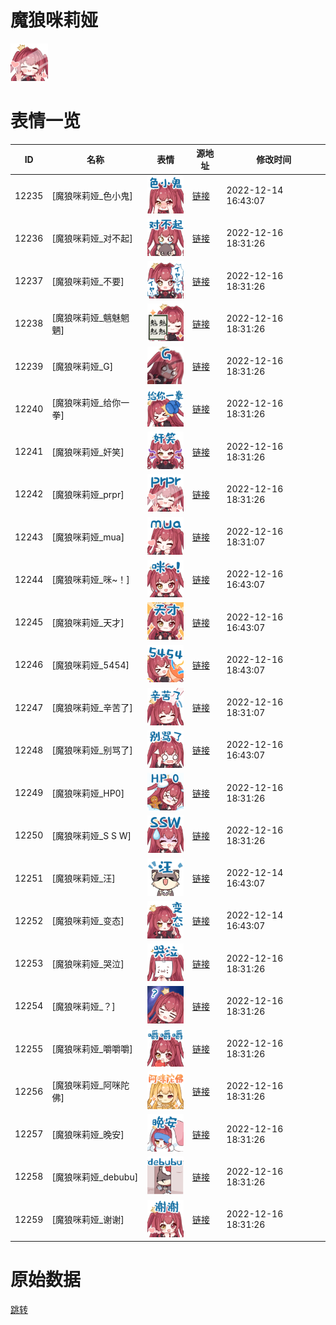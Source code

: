 # 魔狼咪莉娅

<img src="./cover.png" height="60" alt="cover" />

# 表情一览

|ID|名称|表情|源地址|修改时间|
|----|----|----|----|----|
|12235|[魔狼咪莉娅_色小鬼]|<img src="./pic/012235_%5B魔狼咪莉娅_色小鬼%5D.png" height="60" alt="色小鬼"/>|[链接](https://i0.hdslb.com/bfs/garb/item/40e073274b32cdd5b5e15d0c58065d93f9091299.png)|2022-12-14 16:43:07|
|12236|[魔狼咪莉娅_对不起]|<img src="./pic/012236_%5B魔狼咪莉娅_对不起%5D.png" height="60" alt="对不起"/>|[链接](https://i0.hdslb.com/bfs/garb/item/f67e50481cfaea240bd07b411d2822f19b02a78c.png)|2022-12-16 18:31:26|
|12237|[魔狼咪莉娅_不要]|<img src="./pic/012237_%5B魔狼咪莉娅_不要%5D.png" height="60" alt="不要"/>|[链接](https://i0.hdslb.com/bfs/garb/item/c2f3e0376844902d00e00e414cee21a9032d3c17.png)|2022-12-16 18:31:26|
|12238|[魔狼咪莉娅_魑魅魍魉]|<img src="./pic/012238_%5B魔狼咪莉娅_魑魅魍魉%5D.png" height="60" alt="魑魅魍魉"/>|[链接](https://i0.hdslb.com/bfs/garb/item/4dad3cb1d3a174952849731886e6981a790f0f8d.png)|2022-12-16 18:31:26|
|12239|[魔狼咪莉娅_G]|<img src="./pic/012239_%5B魔狼咪莉娅_G%5D.png" height="60" alt="G"/>|[链接](https://i0.hdslb.com/bfs/garb/item/4187ca59be33ee8c6b3d8f92294406a2b87a250e.png)|2022-12-16 18:31:26|
|12240|[魔狼咪莉娅_给你一拳]|<img src="./pic/012240_%5B魔狼咪莉娅_给你一拳%5D.png" height="60" alt="给你一拳"/>|[链接](https://i0.hdslb.com/bfs/garb/item/bf920d3e58c952ce8970f477baa33e15a79b20f0.png)|2022-12-16 18:31:26|
|12241|[魔狼咪莉娅_奸笑]|<img src="./pic/012241_%5B魔狼咪莉娅_奸笑%5D.png" height="60" alt="奸笑"/>|[链接](https://i0.hdslb.com/bfs/garb/item/34f76d45a57e1adde97a900f1c32422372626528.png)|2022-12-16 18:31:26|
|12242|[魔狼咪莉娅_prpr]|<img src="./pic/012242_%5B魔狼咪莉娅_prpr%5D.png" height="60" alt="prpr"/>|[链接](https://i0.hdslb.com/bfs/garb/item/790945b0ab88436d4e487f04c112f6bc453b24d5.png)|2022-12-16 18:31:26|
|12243|[魔狼咪莉娅_mua]|<img src="./pic/012243_%5B魔狼咪莉娅_mua%5D.png" height="60" alt="mua"/>|[链接](https://i0.hdslb.com/bfs/garb/item/6991b2463bfe519016965c9e25706111a0d5ff29.png)|2022-12-16 18:31:07|
|12244|[魔狼咪莉娅_咪~！]|<img src="./pic/012244_%5B魔狼咪莉娅_咪~！%5D.png" height="60" alt="咪~！"/>|[链接](https://i0.hdslb.com/bfs/garb/item/f9592da6fdbeb0d3fb1769a1493c47e3deb89e4d.png)|2022-12-16 16:43:07|
|12245|[魔狼咪莉娅_天才]|<img src="./pic/012245_%5B魔狼咪莉娅_天才%5D.png" height="60" alt="天才"/>|[链接](https://i0.hdslb.com/bfs/garb/item/41b9794aa57d6ca60b514250774b10b1b16c257f.png)|2022-12-16 16:43:07|
|12246|[魔狼咪莉娅_5454]|<img src="./pic/012246_%5B魔狼咪莉娅_5454%5D.png" height="60" alt="5454"/>|[链接](https://i0.hdslb.com/bfs/garb/item/ccc6684401aae9c1d063ea9658ef07e319148495.png)|2022-12-16 18:43:07|
|12247|[魔狼咪莉娅_辛苦了]|<img src="./pic/012247_%5B魔狼咪莉娅_辛苦了%5D.png" height="60" alt="辛苦了"/>|[链接](https://i0.hdslb.com/bfs/garb/item/e3d1b903cd213d2bae9bb09d07b59d2760fe8090.png)|2022-12-16 18:31:07|
|12248|[魔狼咪莉娅_别骂了]|<img src="./pic/012248_%5B魔狼咪莉娅_别骂了%5D.png" height="60" alt="别骂了"/>|[链接](https://i0.hdslb.com/bfs/garb/item/8f61bee9728e5f44b24c367e89a7cd991925ab3d.png)|2022-12-16 16:43:07|
|12249|[魔狼咪莉娅_HP0]|<img src="./pic/012249_%5B魔狼咪莉娅_HP0%5D.png" height="60" alt="HP0"/>|[链接](https://i0.hdslb.com/bfs/garb/item/991c1339e9c82178563a08c3889cd0f2e89e0b18.png)|2022-12-16 18:31:26|
|12250|[魔狼咪莉娅_S S W]|<img src="./pic/012250_%5B魔狼咪莉娅_S S W%5D.png" height="60" alt="S S W"/>|[链接](https://i0.hdslb.com/bfs/garb/item/43013d543f2cd5a014df0af4585d5717571c3e1f.png)|2022-12-16 18:31:26|
|12251|[魔狼咪莉娅_汪]|<img src="./pic/012251_%5B魔狼咪莉娅_汪%5D.png" height="60" alt="汪"/>|[链接](https://i0.hdslb.com/bfs/garb/item/63e71d6b3500ff6320378c7eb69f7152ec088bbd.png)|2022-12-14 16:43:07|
|12252|[魔狼咪莉娅_变态]|<img src="./pic/012252_%5B魔狼咪莉娅_变态%5D.png" height="60" alt="变态"/>|[链接](https://i0.hdslb.com/bfs/garb/item/0a7e0c73f39c4928e9d54c1970e0f41cc26336b9.png)|2022-12-14 16:43:07|
|12253|[魔狼咪莉娅_哭泣]|<img src="./pic/012253_%5B魔狼咪莉娅_哭泣%5D.png" height="60" alt="哭泣"/>|[链接](https://i0.hdslb.com/bfs/garb/item/b80fdd253afa9e44143d6f4c8b9605b50aff38b7.png)|2022-12-16 18:31:26|
|12254|[魔狼咪莉娅_？]|<img src="./pic/012254_%5B魔狼咪莉娅_？%5D.png" height="60" alt="？"/>|[链接](https://i0.hdslb.com/bfs/garb/item/af086f30ce4962b571b4dd526a1ba174c1d2cbeb.png)|2022-12-16 18:31:26|
|12255|[魔狼咪莉娅_嚼嚼嚼]|<img src="./pic/012255_%5B魔狼咪莉娅_嚼嚼嚼%5D.png" height="60" alt="嚼嚼嚼"/>|[链接](https://i0.hdslb.com/bfs/garb/item/a521411248ba7f7c2c3d0e0cf4d4d8f72f03e495.png)|2022-12-16 18:31:26|
|12256|[魔狼咪莉娅_阿咪陀佛]|<img src="./pic/012256_%5B魔狼咪莉娅_阿咪陀佛%5D.png" height="60" alt="阿咪陀佛"/>|[链接](https://i0.hdslb.com/bfs/garb/item/7fadc0be1c2bae3da707ca55ffa2b76837fe13b2.png)|2022-12-16 18:31:26|
|12257|[魔狼咪莉娅_晚安]|<img src="./pic/012257_%5B魔狼咪莉娅_晚安%5D.png" height="60" alt="晚安"/>|[链接](https://i0.hdslb.com/bfs/garb/item/c862c38bd8cf632944416843630fba5da9425908.png)|2022-12-16 18:31:26|
|12258|[魔狼咪莉娅_debubu]|<img src="./pic/012258_%5B魔狼咪莉娅_debubu%5D.png" height="60" alt="debubu"/>|[链接](https://i0.hdslb.com/bfs/garb/item/cc23beefb50d326b34d7891cd21525cc719dbd9e.png)|2022-12-16 18:31:26|
|12259|[魔狼咪莉娅_谢谢]|<img src="./pic/012259_%5B魔狼咪莉娅_谢谢%5D.png" height="60" alt="谢谢"/>|[链接](https://i0.hdslb.com/bfs/garb/item/d9fe6013de93babb65d972f499b9e602878e67aa.png)|2022-12-16 18:31:26|

# 原始数据

[跳转](./raw.json)

